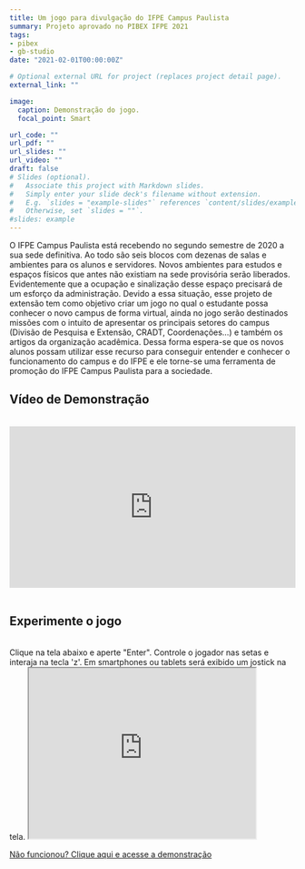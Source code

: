 ```yaml
---
title: Um jogo para divulgação do IFPE Campus Paulista
summary: Projeto aprovado no PIBEX IFPE 2021
tags:
- pibex
- gb-studio
date: "2021-02-01T00:00:00Z"

# Optional external URL for project (replaces project detail page).
external_link: ""

image:
  caption: Demonstração do jogo.
  focal_point: Smart

url_code: ""
url_pdf: ""
url_slides: ""
url_video: ""
draft: false
# Slides (optional).
#   Associate this project with Markdown slides.
#   Simply enter your slide deck's filename without extension.
#   E.g. `slides = "example-slides"` references `content/slides/example-slides.md`.
#   Otherwise, set `slides = ""`.
#slides: example
---
```


O IFPE Campus Paulista está recebendo no segundo semestre de 2020 a sua sede definitiva. Ao todo são seis blocos com dezenas de salas e ambientes para os alunos e servidores. Novos ambientes para estudos e espaços físicos que antes não existiam na sede provisória serão liberados. Evidentemente que a ocupação e sinalização desse espaço precisará de um esforço da administração. Devido a essa situação, esse projeto de extensão tem como objetivo criar um jogo no qual o estudante possa conhecer o novo campus de forma virtual, ainda no jogo serão destinados missões com o intuito de apresentar os principais setores do campus (Divisão de Pesquisa e Extensão, CRADT, Coordenações…) e também os artigos da organização acadêmica. Dessa forma espera-se que os novos alunos possam utilizar esse recurso para conseguir entender e conhecer o funcionamento do campus e do IFPE e ele torne-se uma ferramenta de promoção do IFPE Campus Paulista para a sociedade.

## Vídeo de Demonstração

</br>

<div style="position: relative; padding-bottom: 56.25%; height: 0;"><iframe src="https://www.loom.com/embed/4a62a80f55674c81865cd087722c8945" frameborder="0" webkitallowfullscreen mozallowfullscreen allowfullscreen style="position: absolute; top: 0; left: 0; width: 100%; height: 100%;"></iframe></div>

</br>

## Experimente o jogo

</br>
Clique na tela abaixo e aperte "Enter". Controle o jogador nas setas e interaja na tecla 'z'. Em smartphones ou tablets será exibido um jostick na tela.

<iframe height="300rem" width="400rem" src="https://ifpe-paulista-rodrigo.github.io/jogo-ifpe/index.html" title="Demonstração do Jogo"></iframe>

[Não funcionou? Clique aqui e acesse a demonstração](https://ifpe-paulista-rodrigo.github.io/jogo-ifpe/index.html)
